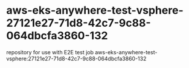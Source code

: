 # aws-eks-anywhere-test-vsphere-27121e27-71d8-42c7-9c88-064dbcfa3860-132
repository for use with E2E test job aws-eks-anywhere-test-vsphere:27121e27-71d8-42c7-9c88-064dbcfa3860-132

